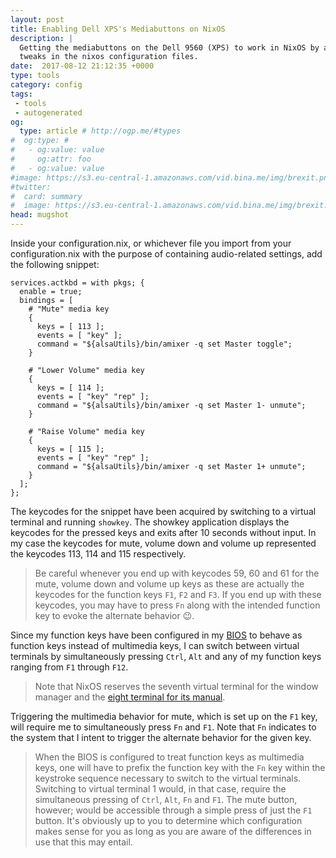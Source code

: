 ```yaml
---
layout: post
title: Enabling Dell XPS's Mediabuttons on NixOS
description: |
  Getting the mediabuttons on the Dell 9560 (XPS) to work in NixOS by a few
  tweaks in the nixos configuration files.
date:  2017-08-12 21:12:35 +0000
type: tools
category: config
tags:
 - tools
 - autogenerated
og:
  type: article # http://ogp.me/#types
#  og:type: # 
#   - og:value: value
#     og:attr: foo
#   - og:value: value
#image: https://s3.eu-central-1.amazonaws.com/vid.bina.me/img/brexit.png
#twitter:
#  card: summary
#  image: https://s3.eu-central-1.amazonaws.com/vid.bina.me/img/brexit.png
head: mugshot
---
```


Inside your configuration.nix, or whichever file you import from your
configuration.nix with the purpose of containing audio-related settings, add
the following snippet:

```nixos
services.actkbd = with pkgs; {
  enable = true;
  bindings = [
    # "Mute" media key
    {
      keys = [ 113 ];
      events = [ "key" ];
      command = "${alsaUtils}/bin/amixer -q set Master toggle";
    }

    # "Lower Volume" media key
    {
      keys = [ 114 ];
      events = [ "key" "rep" ];
      command = "${alsaUtils}/bin/amixer -q set Master 1- unmute";
    }

    # "Raise Volume" media key
    {
      keys = [ 115 ];
      events = [ "key" "rep" ];
      command = "${alsaUtils}/bin/amixer -q set Master 1+ unmute";
    }
  ];
};
```

The keycodes for the snippet have been acquired by switching to a virtual
terminal and running
`showkey`. The showkey application displays the keycodes for the pressed keys
and exits after 10 seconds without input. In my case the keycodes for mute,
volume down and volume up represented the keycodes 113, 114 and 115
respectively.

> Be careful whenever you end up with keycodes 59, 60 and 61 for the mute,
volume down and volume up keys as these are actually the keycodes for the
function keys `F1`, `F2` and `F3`. If you end up with these keycodes, you may
have to press `Fn` along with the intended function key to evoke the alternate
behavior :wink:.

Since my function keys have been configured in my [BIOS][dell-bios-fn] to
behave as function keys instead of multimedia keys, I can switch between
virtual terminals by simultaneously pressing `Ctrl`, `Alt` and any of my
function keys ranging from `F1` through `F12`.

> Note that NixOS reserves the seventh virtual terminal for the window manager
and the [eight terminal for its manual][nixos-altf8]. 


Triggering the multimedia behavior for mute, which is set
up on the `F1` key, will require me to simultaneously press `Fn` and `F1`. Note
that `Fn` indicates to the system that I intent to trigger the alternate
behavior for the given key.

> When the BIOS is configured to treat function keys as multimedia keys, one
will have to prefix the function key with the `Fn` key within the keystroke
sequence necessary to switch to the virtual terminals. Switching to virtual
terminal 1 would, in that case, require the simultaneous pressing of `Ctrl`,
`Alt`, `Fn` and `F1`. The mute button, however; would be accessible through a
simple press of just the `F1` button. It's obviously up to you to determine
which configuration makes sense for you as long as you are aware of the
differences in use that this may entail.

[dell-bios-fn]: https://www.howtogeek.com/235351/how-to-choose-whether-your-function-keys-are-f1-f12-keys-or-special-keys/
[nixos-altf8]: https://nixos.org/nixos/manual/#sec-installation
